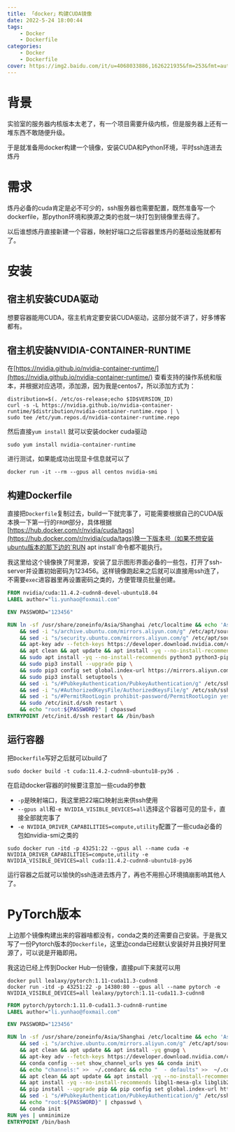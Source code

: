 ```yaml
---
title: 「docker」构建CUDA镜像
date: 2022-5-24 18:00:44
tags:
	- Docker
	- Dockerfile
categories:
	- Docker
	- Dockerfile
cover: https://img2.baidu.com/it/u=4068033886,1626221935&fm=253&fmt=auto&app=120&f=PNG?w=640&h=286
---
```


# 背景

实验室的服务器内核版本太老了，有一个项目需要升级内核，但是服务器上还有一堆东西不敢随便升级。

于是就准备用docker构建一个镜像，安装CUDA和Python环境，平时ssh连进去炼丹

# 需求

炼丹必备的cuda肯定是必不可少的，ssh服务器也需要配置，既然准备写一个dockerfile，那python环境和换源之类的也就一块打包到镜像里去得了。

以后谁想炼丹直接新建一个容器，映射好端口之后容器里炼丹的基础设施就都有了。

# 安装

## 宿主机安装CUDA驱动

想要容器能用CUDA，宿主机肯定要安装CUDA驱动，这部分就不讲了，好多博客都有。

## 宿主机安装NVIDIA-CONTAINER-RUNTIME

在[https://nvidia.github.io/nvidia-container-runtime/](https://nvidia.github.io/nvidia-container-runtime/) 查看支持的操作系统和版本，并根据对应选项，添加源，因为我是centos7，所以添加方式为：

```shell
distribution=$(. /etc/os-release;echo $ID$VERSION_ID)
curl -s -L https://nvidia.github.io/nvidia-container-runtime/$distribution/nvidia-container-runtime.repo | \
sudo tee /etc/yum.repos.d/nvidia-container-runtime.repo
```

然后直接`yum install` 就可以安装docker cuda驱动

```shell
sudo yum install nvidia-container-runtime
```

进行测试，如果能成功出现显卡信息就可以了

```shell
docker run -it --rm --gpus all centos nvidia-smi
```

## 构建Dockerfile

直接把`Dockerfile`复制过去，build一下就完事了，可能需要根据自己的CUDA版本换一下第一行的`FROM`部分，具体根据[https://hub.docker.com/r/nvidia/cuda/tags](https://hub.docker.com/r/nvidia/cuda/tags)换一下版本号（如果不想安装ubuntu版本的那下边的`RUN apt install`命令都不能执行。

我这里给这个镜像换了阿里源，安装了显示图形界面必备的一些包，打开了ssh-server并设置初始密码为123456。这样镜像跑起来之后就可以直接用ssh连了，不需要`exec`进容器里再设置密码之类的，方便管理员批量创建。

```dockerfile
FROM nvidia/cuda:11.4.2-cudnn8-devel-ubuntu18.04
LABEL author="li.yunhao@foxmail.com"

ENV PASSWORD="123456" 

RUN ln -sf /usr/share/zoneinfo/Asia/Shanghai /etc/localtime && echo 'Asia/Shanghai' >/etc/timezone \
    && sed -i "s/archive.ubuntu.com/mirrors.aliyun.com/g" /etc/apt/sources.list \
    && sed -i "s/security.ubuntu.com/mirrors.aliyun.com/g" /etc/apt/sources.list \
    && apt-key adv --fetch-keys https://developer.download.nvidia.com/compute/cuda/repos/ubuntu1804/x86_64/3bf863cc.pub \
    && apt clean && apt update && apt install -yq --no-install-recommends sudo \
    && sudo apt install -yq --no-install-recommends python3 python3-pip libgl1-mesa-glx libglib2.0-0 libsm6 libxext6 libxrender-dev openssh-server \
    && sudo pip3 install --upgrade pip \
    && sudo pip3 config set global.index-url https://mirrors.aliyun.com/pypi/simple \
    && sudo pip3 install setuptools \
    && sed -i "s/#PubkeyAuthentication/PubkeyAuthentication/g" /etc/ssh/sshd_config \
    && sed -i "s/#AuthorizedKeysFile/AuthorizedKeysFile/g" /etc/ssh/sshd_config \
    && sed -i "s/#PermitRootLogin prohibit-password/PermitRootLogin yes/g" /etc/ssh/sshd_config \
    && sudo /etc/init.d/ssh restart \
    && echo "root:${PASSWORD}" | chpasswd
ENTRYPOINT /etc/init.d/ssh restart && /bin/bash

```

## 运行容器

把`Dockerfile`写好之后就可以build了

```shell
sudo docker build -t cuda:11.4.2-cudnn8-ubuntu18-py36 .
```

在启动docker容器的时候要注意加一些cuda的参数

* `-p`是映射端口，我这里把22端口映射出来供ssh使用
* `--gpus all`和`-e NVIDIA_VISIBLE_DEVICES=all`选择这个容器可见的显卡，直接全部就完事了
* `-e NVIDIA_DRIVER_CAPABILITIES=compute,utility`配置了一些cuda必备的包如nvidia-smi之类的

```shell
sudo docker run -itd -p 43251:22 --gpus all --name cuda -e NVIDIA_DRIVER_CAPABILITIES=compute,utility -e NVIDIA_VISIBLE_DEVICES=all cuda:11.4.2-cudnn8-ubuntu18-py36
```

运行容器之后就可以愉快的ssh连进去炼丹了，再也不用担心环境搞崩影响其他人了。

# PyTorch版本

上边那个镜像构建出来的容器啥都没有，conda之类的还需要自己安装。于是我又写了一份Pytorch版本的`Dockerfile`，这里边conda已经默认安装好并且换好阿里源了，可以说是开箱即用。

我这边已经上传到Docker Hub一份镜像，直接pull下来就可以用

```shell
docker pull lealaxy/pytorch:1.11-cuda11.3-cudnn8
docker run -itd -p 43251:22 -p 14380:80 --gpus all --name pytorch -e NVIDIA_VISIBLE_DEVICES=all lealaxy/pytorch:1.11-cuda11.3-cudnn8
```



```dockerfile
FROM pytorch/pytorch:1.11.0-cuda11.3-cudnn8-runtime
LABEL author="li.yunhao@foxmail.com"

ENV PASSWORD="123456" 

RUN ln -sf /usr/share/zoneinfo/Asia/Shanghai /etc/localtime && echo 'Asia/Shanghai' >/etc/timezone \
    && sed -i "s/archive.ubuntu.com/mirrors.aliyun.com/g" /etc/apt/sources.list && sed -i "s/security.ubuntu.com/mirrors.aliyun.com/g" /etc/apt/sources.list \
    && apt clean && apt update && apt install -yq gnupg \
    && apt-key adv --fetch-keys https://developer.download.nvidia.com/compute/cuda/repos/ubuntu1804/x86_64/3bf863cc.pub \
    && conda config --set show_channel_urls yes && conda init\
    && echo "channels:" >>  ~/.condarc && echo "  - defaults" >>  ~/.condarc && echo "default_channels:" >>  ~/.condarc && echo "  - http://mirrors.aliyun.com/anaconda/pkgs/main" >>  ~/.condarc && echo "  - http://mirrors.aliyun.com/anaconda/pkgs/r" >>  ~/.condarc && echo "  - http://mirrors.aliyun.com/anaconda/pkgs/msys2" >>  ~/.condarc && echo "custom_channels:" >>  ~/.condarc && echo "  conda-forge: http://mirrors.aliyun.com/anaconda/cloud" >>  ~/.condarc && echo "  msys2: http://mirrors.aliyun.com/anaconda/cloud" >>  ~/.condarc && echo "  bioconda: http://mirrors.aliyun.com/anaconda/cloud" >>  ~/.condarc && echo "  menpo: http://mirrors.aliyun.com/anaconda/cloud" >>  ~/.condarc && echo "  pytorch: http://mirrors.aliyun.com/anaconda/cloud" >>  ~/.condarc && echo "  simpleitk: http://mirrors.aliyun.com/anaconda/cloud" >>  ~/.condarc \
    && apt clean && apt update && apt install -yq --no-install-recommends sudo \
    && apt install -yq --no-install-recommends libgl1-mesa-glx libglib2.0-0 libsm6 libxext6 libxrender-dev openssh-server git wget curl vim\
    && pip install --upgrade pip && pip config set global.index-url https://mirrors.aliyun.com/pypi/simple && pip install setuptools \
    && sed -i "s/#PubkeyAuthentication/PubkeyAuthentication/g" /etc/ssh/sshd_config && sed -i "s/#AuthorizedKeysFile/AuthorizedKeysFile/g" /etc/ssh/sshd_config && sed -i "s/#PermitRootLogin prohibit-password/PermitRootLogin yes/g" /etc/ssh/sshd_config \
    && echo "root:${PASSWORD}" | chpasswd \
    && conda init
RUN yes | unminimize
ENTRYPOINT /bin/bash

```

